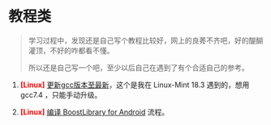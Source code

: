 # 教程类

> 学习过程中，发现还是自己写个教程比较好，网上的良莠不齐吧，好的醍醐灌顶，不好的咋都看不懂。
> 
> 所以还是自己写一个吧，至少以后自己在遇到了有个合适自己的参考。

1.  <font color=red >**[Linux]**</font>  [更新gcc版本至最新](/Tutorials/升级gcc\g++.md)，这个是我在 Linux-Mint 18.3 遇到的，想用 gcc7.4 ，只能手动升级。

2.   <font color=red >**[Linux]**</font> [编译 BoostLibrary for Android](/Tutorials/编译Boost_for_Android.md) 流程。
